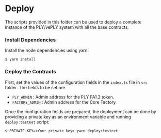 # Deploy

The scripts provided in this folder can be used to deploy a complete instance of the PLY/vePLY system with all the base contracts.

### Install Dependencies

Install the node dependencies using yarn:

```
$ yarn install
```

### Deploy the Contracts

First, set the values of the configuration fields in the `index.ts` file in `src` folder. The fields to be set are

- `PLY_ADMIN` : Admin address for the PLY FA1.2 token.
- `FACTORY_ADMIN` : Admin address for the Core Factory.

Once the configuration fields are prepared, the deployment can be done by providing a private key as an environment variable and running `deploy:testnet` script:

```
$ PRIVATE_KEY=<Your private key> yarn deploy:testnet
```
